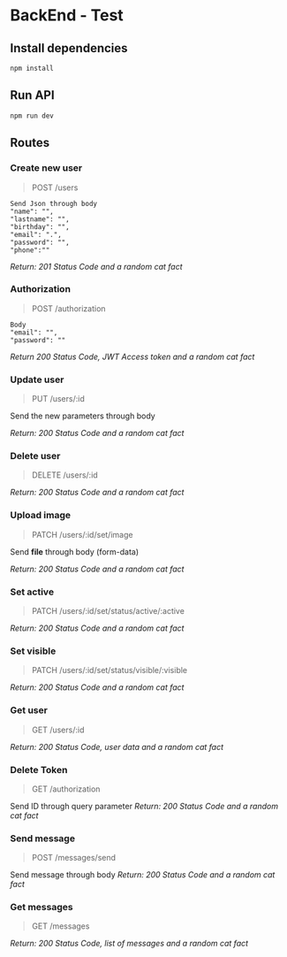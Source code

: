 # BackEnd - Test

## Install dependencies

    npm install

## Run API

    npm run dev
    
## Routes

### Create new user
>POST  /users

    Send Json through body
    "name": "",
	"lastname": "",
	"birthday": "",
	"email": ".",
	"password": "",
	"phone":""
*Return: 201 Status Code and a random cat fact*

### Authorization
> POST /authorization

    Body
    "email": "",
	"password": ""
*Return 200 Status Code, JWT Access token and a random cat fact*

### Update user
> PUT /users/:id

Send the new parameters through body

*Return: 200 Status Code and a random cat fact*

### Delete user
> DELETE /users/:id

*Return: 200 Status Code and a random cat fact*

### Upload image
> PATCH /users/:id/set/image

Send **file** through body (form-data)

*Return: 200 Status Code and a random cat fact*

### Set active
> PATCH  /users/:id/set/status/active/:active

*Return: 200 Status Code and a random cat fact*

### Set visible 
> PATCH /users/:id/set/status/visible/:visible

*Return: 200 Status Code and a random cat fact*

### Get user
> GET /users/:id

*Return: 200 Status Code, user data and a random cat fact*

### Delete Token
>  GET /authorization

Send ID through query parameter
*Return: 200 Status Code and a random cat fact*

### Send message
> POST /messages/send

Send message through body
*Return: 200 Status Code and a random cat fact*

### Get messages
> GET /messages

*Return: 200 Status Code, list of messages and a random cat fact*